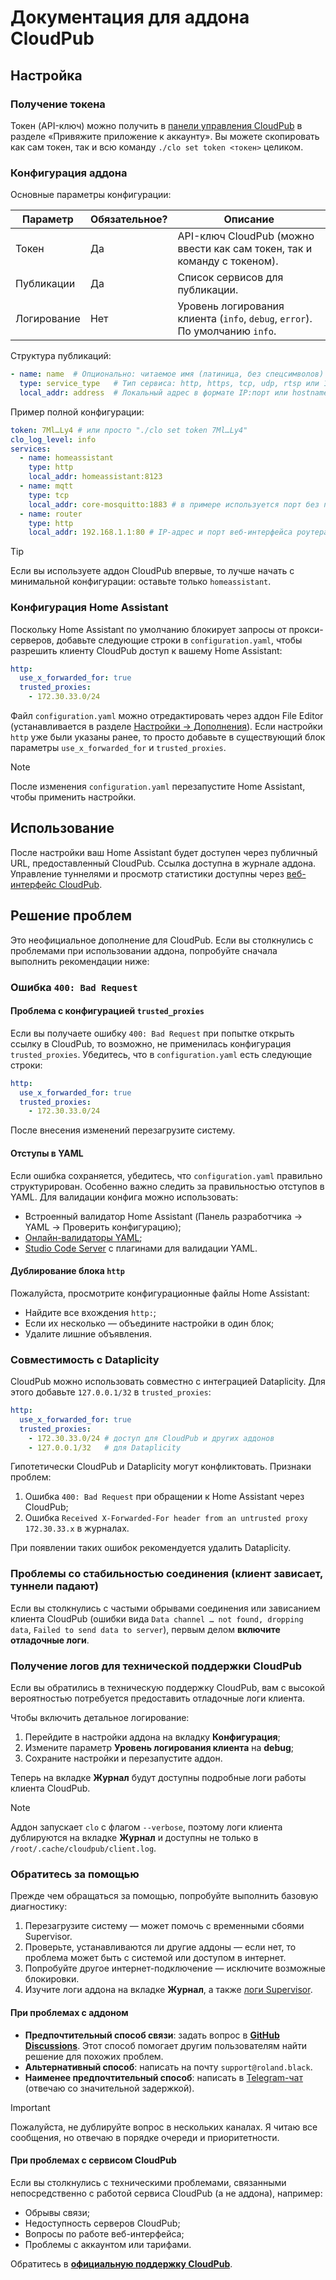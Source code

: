 # Документация для аддона CloudPub

## Настройка

### Получение токена

Токен (API-ключ) можно получить в [панели управления CloudPub](https://cloudpub.ru/dashboard/) в разделе «Привяжите приложение к аккаунту». Вы можете скопировать как сам токен, так и всю команду `./clo set token <токен>` целиком.

### Конфигурация аддона

Основные параметры конфигурации:

| Параметр    | Обязательное? | Описание                                                                     |
|-------------|---------------|------------------------------------------------------------------------------|
| Токен       | Да            | API-ключ CloudPub (можно ввести как сам токен, так и команду с токеном).     |
| Публикации  | Да            | Список сервисов для публикации.                                              |
| Логирование | Нет           | Уровень логирования клиента (`info`, `debug`, `error`). По умолчанию `info`. |

Структура публикаций:

```yaml
- name: name  # Опционально: читаемое имя (латиница, без спецсимволов)
  type: service_type   # Тип сервиса: http, https, tcp, udp, rtsp или 1c
  local_addr: address  # Локальный адрес в формате IP:порт или hostname:порт
```

Пример полной конфигурации:

```yaml
token: 7Ml…Ly4 # или просто "./clo set token 7Ml…Ly4"
clo_log_level: info
services:
  - name: homeassistant
    type: http
    local_addr: homeassistant:8123
  - name: mqtt
    type: tcp
    local_addr: core-mosquitto:1883 # в примере используется порт без поддержки SSL
  - name: router
    type: http
    local_addr: 192.168.1.1:80 # IP-адрес и порт веб-интерфейса роутера может отличаться
```

> [!TIP]
> Если вы используете аддон CloudPub впервые, то лучше начать с минимальной конфигурации: оставьте только `homeassistant`.

### Конфигурация Home Assistant

Поскольку Home Assistant по умолчанию блокирует запросы от прокси-серверов, добавьте следующие строки в `configuration.yaml`, чтобы разрешить клиенту CloudPub доступ к вашему Home Assistant:

```yaml
http:
  use_x_forwarded_for: true
  trusted_proxies:
    - 172.30.33.0/24
```

Файл `configuration.yaml` можно отредактировать через аддон File Editor (устанавливается в разделе [Настройки → Дополнения](https://my.home-assistant.io/create-link/?redirect=supervisor_store)). Если настройки `http` уже были указаны ранее, то просто добавьте в существующий блок параметры `use_x_forwarded_for` и `trusted_proxies`.

> [!NOTE]
> После изменения `configuration.yaml` перезапустите Home Assistant, чтобы применить настройки.

## Использование

После настройки ваш Home Assistant будет доступен через публичный URL, предоставленный CloudPub. Ссылка доступна в журнале аддона. Управление туннелями и просмотр статистики доступны через [веб-интерфейс CloudPub](https://cloudpub.ru/dashboard/).

## Решение проблем

Это неофициальное дополнение для CloudPub. Если вы столкнулись с проблемами при использовании аддона, попробуйте сначала выполнить рекомендации ниже:

### Ошибка `400: Bad Request`

#### Проблема с конфигурацией `trusted_proxies`

Если вы получаете ошибку `400: Bad Request` при попытке открыть ссылку в CloudPub, то возможно, не применилась конфигурация `trusted_proxies`. Убедитесь, что в `configuration.yaml` есть следующие строки:

```yaml
http:
  use_x_forwarded_for: true
  trusted_proxies:
    - 172.30.33.0/24
```

После внесения изменений перезагрузите систему.

#### Отступы в YAML

Если ошибка сохраняется, убедитесь, что `configuration.yaml` правильно структурирован. Особенно важно следить за правильностью отступов в YAML. Для валидации конфига можно использовать:
- Встроенный валидатор Home Assistant (Панель разработчика → YAML → Проверить конфигурацию);
- [Онлайн-валидаторы YAML](https://yamllint.com/);
- [Studio Code Server](https://github.com/hassio-addons/addon-vscode) с плагинами для валидации YAML.

#### Дублирование блока `http`

Пожалуйста, просмотрите конфигурационные файлы Home Assistant:
- Найдите все вхождения `http:`;
- Если их несколько — объедините настройки в один блок;
- Удалите лишние объявления.

### Совместимость с Dataplicity

CloudPub можно использовать совместно с интеграцией Dataplicity. Для этого добавьте `127.0.0.1/32` в `trusted_proxies`:

```yaml
http:
  use_x_forwarded_for: true
  trusted_proxies:
    - 172.30.33.0/24 # доступ для CloudPub и других аддонов
    - 127.0.0.1/32   # для Dataplicity
```

Гипотетически CloudPub и Dataplicity могут конфликтовать. Признаки проблем:
1. Ошибка `400: Bad Request` при обращении к Home Assistant через CloudPub;
2. Ошибка `Received X-Forwarded-For header from an untrusted proxy 172.30.33.x` в журналах.

При появлении таких ошибок рекомендуется удалить Dataplicity.

### Проблемы со стабильностью соединения (клиент зависает, туннели падают)

Если вы столкнулись с частыми обрывами соединения или зависанием клиента CloudPub (ошибки вида `Data channel … not found, dropping data`, `Failed to send data to server`), первым делом **включите отладочные логи**.

### Получение логов для технической поддержки CloudPub

Если вы обратились в техническую поддержку CloudPub, вам с высокой вероятностью потребуется предоставить отладочные логи клиента.

Чтобы включить детальное логирование:

1. Перейдите в настройки аддона на вкладку **Конфигурация**;
2. Измените параметр **Уровень логирования клиента** на **debug**;
3. Сохраните настройки и перезапустите аддон.

Теперь на вкладке **Журнал** будут доступны подробные логи работы клиента CloudPub.

> [!NOTE]
> Аддон запускает `clo` с флагом `--verbose`, поэтому логи клиента дублируются на вкладке **Журнал** и доступны не только в `/root/.cache/cloudpub/client.log`.

### Обратитесь за помощью

Прежде чем обращаться за помощью, попробуйте выполнить базовую диагностику:
1. Перезагрузите систему — может помочь с временными сбоями Supervisor.
2. Проверьте, устанавливаются ли другие аддоны — если нет, то проблема может быть с системой или доступом в интернет.
3. Попробуйте другое интернет-подключение — исключите возможные блокировки.
4. Изучите логи аддона на вкладке **Журнал**, а также [логи Supervisor](https://my.home-assistant.io/redirect/logs/?provider=supervisor).

#### При проблемах с аддоном

- **Предпочтительный способ связи**: задать вопрос в [**GitHub Discussions**](https://github.com/black-roland/hassio-addon-cloudpub/discussions/new?category=support). Этот способ помогает другим пользователям найти решение для похожих проблем.
- **Альтернативный способ**: написать на почту `support@roland.black`.
- **Наименее предпочтительный способ**: написать в [Telegram-чат](https://t.me/mansmarthome/236) (отвечаю со значительной задержкой).

> [!IMPORTANT]
> Пожалуйста, не дублируйте вопрос в нескольких каналах. Я читаю все сообщения, но отвечаю в порядке очереди и приоритетности.

#### При проблемах с сервисом CloudPub
Если вы столкнулись с техническими проблемами, связанными непосредственно с работой сервиса CloudPub (а не аддона), например:
- Обрывы связи;
- Недоступность серверов CloudPub;
- Вопросы по работе веб-интерфейса;
- Проблемы с аккаунтом или тарифами.

Обратитесь в [**официальную поддержку CloudPub**](https://cloudpub.ru/dashboard/support/).
